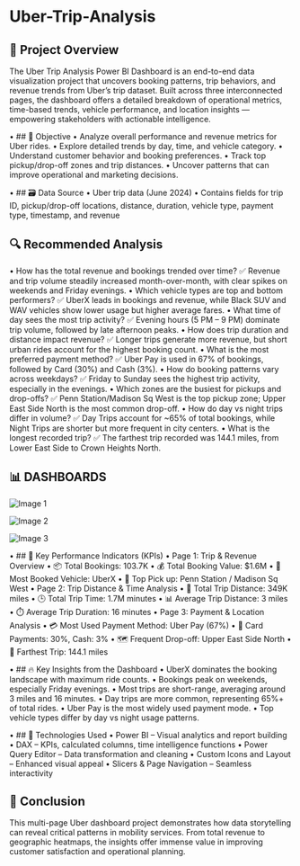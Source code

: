# Uber-Trip-Analysis
## 📌 Project Overview
The Uber Trip Analysis Power BI Dashboard is an end-to-end data visualization project that uncovers booking patterns, trip behaviors, and revenue trends from Uber’s trip dataset. Built across three interconnected pages, the dashboard offers a detailed breakdown of operational metrics, time-based trends, vehicle performance, and location insights — empowering stakeholders with actionable intelligence.

• ## 🎯 Objective
	• Analyze overall performance and revenue metrics for Uber rides.
	• Explore detailed trends by day, time, and vehicle category.
	• Understand customer behavior and booking preferences.
	• Track top pickup/drop-off zones and trip distances.
	• Uncover patterns that can improve operational and marketing decisions.

• ## 🗃 Data Source
	• Uber trip data (June 2024)
	• Contains fields for trip ID, pickup/drop-off locations, distance, duration, vehicle type, payment type, timestamp, and revenue
	
## 🔍 Recommended Analysis
• How has the total revenue and bookings trended over time?
✅ Revenue and trip volume steadily increased month-over-month, with clear spikes on weekends and Friday evenings.
• Which vehicle types are top and bottom performers?
✅ UberX leads in bookings and revenue, while Black SUV and WAV vehicles show lower usage but higher average fares.
• What time of day sees the most trip activity?
✅ Evening hours (5 PM – 9 PM) dominate trip volume, followed by late afternoon peaks.
• How does trip duration and distance impact revenue?
✅ Longer trips generate more revenue, but short urban rides account for the highest booking count.
• What is the most preferred payment method?
✅ Uber Pay is used in 67% of bookings, followed by Card (30%) and Cash (3%).
• How do booking patterns vary across weekdays?
✅ Friday to Sunday sees the highest trip activity, especially in the evenings.
• Which zones are the busiest for pickups and drop-offs?
✅ Penn Station/Madison Sq West is the top pickup zone; Upper East Side North is the most common drop-off.
• How do day vs night trips differ in volume?
✅ Day Trips account for ~65% of total bookings, while Night Trips are shorter but more frequent in city centers.
• What is the longest recorded trip?
✅ The farthest trip recorded was 144.1 miles, from Lower East Side to Crown Heights North.

## 📊 DASHBOARDS
![Image 1](https://github.com/user-attachments/assets/ea5e0af7-b9c9-4bdd-9fd2-44ec90a55baf)

![Image 2](https://github.com/user-attachments/assets/6d651ba3-e9dc-4fe7-8087-0632855f6463)

![Image 3](https://github.com/user-attachments/assets/8b31f3f5-3102-4ccf-a35a-93674fae7337)

• ## 📌 Key Performance Indicators (KPIs)
• Page 1: Trip & Revenue Overview
	• 📦 Total Bookings: 103.7K
	• 💰 Total Booking Value: $1.6M
	• 🚗 Most Booked Vehicle: UberX
	• 📍 Top Pick up: Penn Station / Madison Sq West
• Page 2: Trip Distance & Time Analysis
	• 📏 Total Trip Distance: 349K miles
	• 🕒 Total Trip Time: 1.7M minutes
	• 📊 Average Trip Distance: 3 miles
	• ⏱️ Average Trip Duration: 16 minutes
• Page 3: Payment & Location Analysis
	• 💳 Most Used Payment Method: Uber Pay (67%)
	• 🔁 Card Payments: 30%, Cash: 3%
	• 🗺️ Frequent Drop-off: Upper East Side North
	• 🚕 Farthest Trip: 144.1 miles
	

• ## 🔥 Key Insights from the Dashboard
	• UberX dominates the booking landscape with maximum ride counts.
	• Bookings peak on weekends, especially Friday evenings.
	• Most trips are short-range, averaging around 3 miles and 16 minutes.
	• Day trips are more common, representing 65%+ of total rides.
	• Uber Pay is the most widely used payment mode.
	• Top vehicle types differ by day vs night usage patterns.

• ## 📌 Technologies Used
	• Power BI – Visual analytics and report building
	• DAX – KPIs, calculated columns, time intelligence functions
	• Power Query Editor – Data transformation and cleaning
	• Custom Icons and Layout – Enhanced visual appeal
	• Slicers & Page Navigation – Seamless interactivity

## 🎯 Conclusion
This multi-page Uber dashboard project demonstrates how data storytelling can reveal critical patterns in mobility services. From total revenue to geographic heatmaps, the insights offer immense value in improving customer satisfaction and operational planning.

